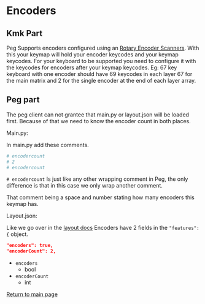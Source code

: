 # Encoders

## Kmk Part

Peg Supports encoders configured using an [Rotary Encoder
Scanners](http://kmkfw.io/docs/scanners#rotary-encoder-scanners).
With this your keymap will hold your encoder keycodes and your keymap keycodes.
For your keyboard to be supported you need to configure it with the keycodes for
encoders after your keymap keycodes. Eg: 67 key keyboard with one encoder should
have 69 keycodes in each layer 67 for the main matrix and 2 for the single
encoder at the end of each layer array.

## Peg part

The peg client can not grantee that main.py or layout.json will be loaded first.
Because of that we need to know the encoder count in both places.

Main.py:

 In main.py add these comments.

 ```python
# encodercount
# 2
# encodercount
 ```

 `# encodercount` Is just like any other wrapping comment in Peg, the only difference is that in this case we only wrap another comment.

 That comment being a space and number stating how many encoders this keymap has.

 Layout.json:

 Like we go over in the [layout docs](./layout.md)
 Encoders have 2 fields in the `"features":{` object.

 ```json
"encoders": true,
"encoderCount": 2,
 ```

* `encoders`
  * bool
* `encoderCount`
  * int

[Return to main page](./README.md)
